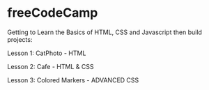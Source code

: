 # freeCodeCamp
Getting to Learn the Basics of HTML, CSS and Javascript then build projects:

Lesson 1: CatPhoto - HTML

Lesson 2: Cafe - HTML & CSS

Lesson 3: Colored Markers - ADVANCED CSS